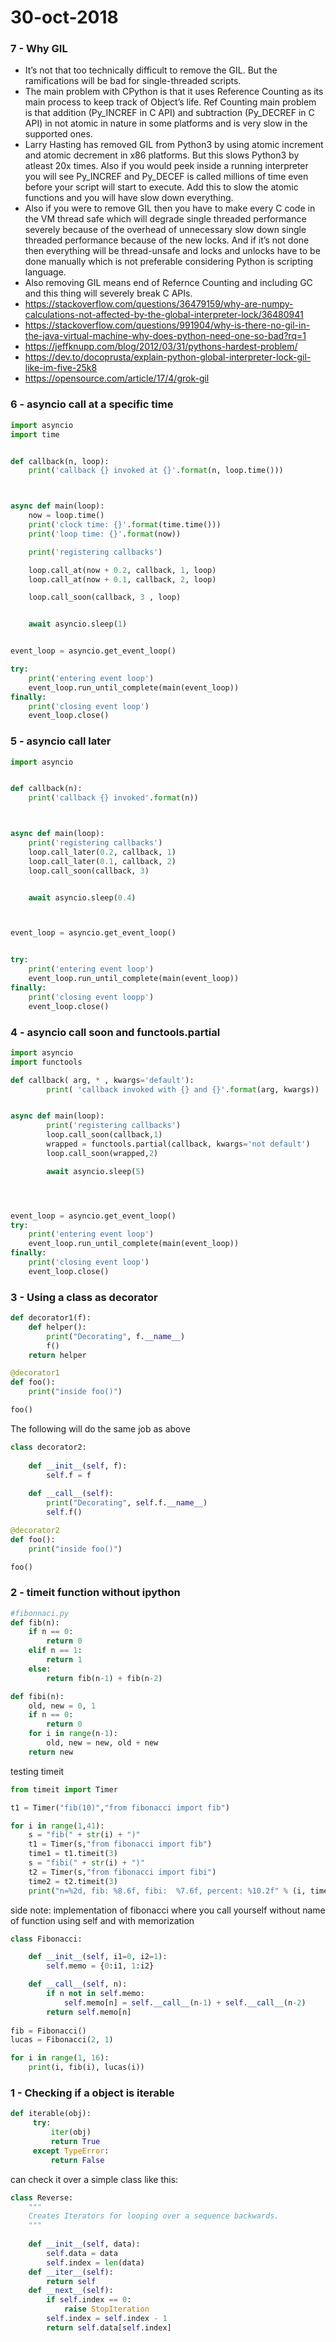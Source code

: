 # 30-oct-2018

### 7 - Why GIL

- It’s not that too technically difficult to remove the GIL. But the ramifications will be bad for single-threaded scripts. 
- The main problem with CPython is that it uses Reference Counting as its main process to keep track of Object’s life. Ref Counting main problem is that addition (Py_INCREF in C API) and subtraction (Py_DECREF in C API) in not atomic in nature in some platforms and is very slow in the supported ones. 
- Larry Hasting has removed GIL from Python3 by using atomic increment and atomic decrement in x86 platforms. But this slows Python3 by atleast 20x times. Also if you would peek inside a running interpreter you will see Py_INCREF and Py_DECEF is called millions of time even before your script will start to execute. Add this to slow the atomic functions and you will have slow down everything. 
- Also if you were to remove GIL then you have to make every C code in the VM thread safe which will degrade single threaded performance severely because of the overhead of unnecessary slow down single threaded performance because of the new locks. And if it’s not done then everything will be thread-unsafe and locks and unlocks have to be done manually which is not preferable considering Python is scripting language. 
- Also removing GIL means end of Refernce Counting and including GC and this thing will severely break C APIs.
- https://stackoverflow.com/questions/36479159/why-are-numpy-calculations-not-affected-by-the-global-interpreter-lock/36480941
- https://stackoverflow.com/questions/991904/why-is-there-no-gil-in-the-java-virtual-machine-why-does-python-need-one-so-bad?rq=1
- https://jeffknupp.com/blog/2012/03/31/pythons-hardest-problem/
- https://dev.to/docoprusta/explain-python-global-interpreter-lock-gil-like-im-five-25k8
- https://opensource.com/article/17/4/grok-gil


### 6 - asyncio call at a specific time

```python
import asyncio
import time


def callback(n, loop):
    print('callback {} invoked at {}'.format(n, loop.time()))



async def main(loop):
    now = loop.time()
    print('clock time: {}'.format(time.time()))
    print('loop time: {}'.format(now))

    print('registering callbacks')

    loop.call_at(now + 0.2, callback, 1, loop)
    loop.call_at(now + 0.1, callback, 2, loop)

    loop.call_soon(callback, 3 , loop)


    await asyncio.sleep(1)


event_loop = asyncio.get_event_loop()

try:
    print('entering event loop')
    event_loop.run_until_complete(main(event_loop))
finally:
    print('closing event loop')
    event_loop.close()

```


### 5 - asyncio call later 

```python
import asyncio


def callback(n):
    print('callback {} invoked'.format(n))



async def main(loop):
    print('registering callbacks')
    loop.call_later(0.2, callback, 1)
    loop.call_later(0.1, callback, 2)
    loop.call_soon(callback, 3)


    await asyncio.sleep(0.4)



event_loop = asyncio.get_event_loop()


try:
    print('entering event loop')
    event_loop.run_until_complete(main(event_loop))
finally:
    print('closing event loopp')
    event_loop.close()
```


### 4 - asyncio call soon and functools.partial

```python
import asyncio
import functools

def callback( arg, * , kwargs='default'):
        print( 'callback invoked with {} and {}'.format(arg, kwargs))


async def main(loop):
        print('registering callbacks')
        loop.call_soon(callback,1)
        wrapped = functools.partial(callback, kwargs='not default')
        loop.call_soon(wrapped,2)

        await asyncio.sleep(5)




event_loop = asyncio.get_event_loop()
try:
    print('entering event loop')
    event_loop.run_until_complete(main(event_loop))
finally:
    print('closing event loop')
    event_loop.close()
```

### 3 - Using a class as decorator

```python
def decorator1(f):
    def helper():
        print("Decorating", f.__name__)
        f()
    return helper

@decorator1
def foo():
    print("inside foo()")

foo()
```

The following will do the same job as above

```python
class decorator2:
    
    def __init__(self, f):
        self.f = f
        
    def __call__(self):
        print("Decorating", self.f.__name__)
        self.f()

@decorator2
def foo():
    print("inside foo()")

foo()
```

### 2 - timeit function without ipython

```python
#fibonnaci.py
def fib(n):
    if n == 0:
        return 0
    elif n == 1:
        return 1
    else:
        return fib(n-1) + fib(n-2)

def fibi(n):
    old, new = 0, 1
    if n == 0:
        return 0
    for i in range(n-1):
        old, new = new, old + new
    return new
```

testing timeit
```python
from timeit import Timer

t1 = Timer("fib(10)","from fibonacci import fib")

for i in range(1,41):
	s = "fib(" + str(i) + ")"
	t1 = Timer(s,"from fibonacci import fib")
	time1 = t1.timeit(3)
	s = "fibi(" + str(i) + ")"
	t2 = Timer(s,"from fibonacci import fibi")
	time2 = t2.timeit(3)
	print("n=%2d, fib: %8.6f, fibi:  %7.6f, percent: %10.2f" % (i, time1, time2, time1/time2))
```
side note: implementation of fibonacci where you call yourself without name of function using self and with memorization

```python
class Fibonacci:

    def __init__(self, i1=0, i2=1):
        self.memo = {0:i1, 1:i2}

    def __call__(self, n):
        if n not in self.memo: 
            self.memo[n] = self.__call__(n-1) + self.__call__(n-2)  
        return self.memo[n]
    
fib = Fibonacci()
lucas = Fibonacci(2, 1)

for i in range(1, 16):
    print(i, fib(i), lucas(i)) 
```


### 1 - Checking if a object is iterable

```python
def iterable(obj):
     try:
         iter(obj)
         return True
     except TypeError:
         return False 
```

can check it over a simple class like this:

```python
class Reverse:
    """
    Creates Iterators for looping over a sequence backwards.
    """
    
    def __init__(self, data):
        self.data = data
        self.index = len(data)
    def __iter__(self):
        return self
    def __next__(self):
        if self.index == 0:
            raise StopIteration
        self.index = self.index - 1
        return self.data[self.index]
```
